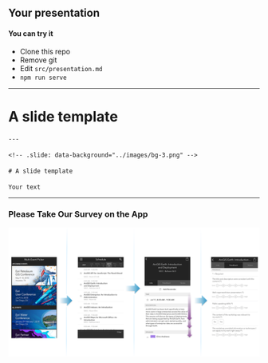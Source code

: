 <!-- .slide: data-background="../images/bg-1.png" -->

## Your presentation

#### You can try it

- Clone this repo
- Remove git
- Edit `src/presentation.md`
- `npm run serve`

---

<!-- .slide: data-background="../images/bg-3.png" -->

# A slide template


    ---

    <!-- .slide: data-background="../images/bg-3.png" -->

    # A slide template

    Your text


---

### Please Take Our Survey on the App

<img class="plain" src="./images/survey.png" background=none>
